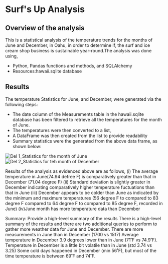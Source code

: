 # Surf's Up Analysis
## Overview of the analysis

This is a statistical analysis of the temperature trends for the months of June and December, in Oahu, in order to determine if, the surf and ice cream shop business is sustainable year-round.The analysis was done using,

- Python, Pandas functions and methods, and SQLAlchemy
- Resources:hawaii.sqlite database

## Results

The temperature Statistics for June, and December, were generated via the following steps:

- The date column of the Measurements table in the hawaii.sqlite database has been filtered to retrieve all the temperatures for the month of June. 
- The temperatures were then converted to a list, 
- A DataFrame was then created from the list to provide readability
- Summary statistics were the generated from the above data frame, as shown below:
 

 ![Del 1_Statistics for the month of June](https://user-images.githubusercontent.com/89427676/139596861-db780f95-93b2-419e-92cd-1242268fdd56.PNG)
 ![Del 2_Statistics for teh month of December](https://user-images.githubusercontent.com/89427676/139596872-0e4207e1-144a-4dcd-a507-89a4361ee328.PNG)

 Results of the analysis as evidenced above are as follows,
 (i) The average temperature in June(74.94 defree F) is comparatively greater than that in December (71.04 degree F)
 (ii) Standard deviation is slightly greater in December indicating comparatively higher temperature fuctuations than that in June
 (iii) December appears to be colder than June as indicated by the minimum and maximum temperatures (56 degree F to compared to 83 degree F compared to 64 degree F to  compared to 85 degree F, recorded in June)
 (iv)June month has more temperature data than December


Summary: Provide a high-level summary of the results
There is a high-level summary of the results
 and there are two additional queries to perform to 
gather more weather data for June and December.
There are more measurements in June than in December (1700 vs 1517)
Average temperature in December 3.9 degrees lower than in June (71˚F vs 74.9˚F).
Temperature in December is a little bit volatile than in June (std 3.74 vs 3.25)
Some cold days happened in December (min 56˚F), but most of the time temperature is between 69˚F and 74˚F.
